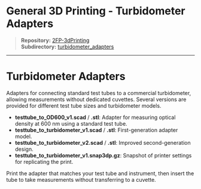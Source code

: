 # General 3D Printing - Turbidometer Adapters

> **Repository:** [2FP-3dPrinting](https://github.com/two-frontiers-project/2FP-3dPrinting)  
> **Subdirectory:** [turbidometer_adapters](https://github.com/two-frontiers-project/2FP-3dPrinting/tree/main/turbidometer_adapters)

---

# Turbidometer Adapters

Adapters for connecting standard test tubes to a commercial turbidometer, allowing measurements without dedicated cuvettes. Several versions are provided for different test tube sizes and turbidometer models.

- **testtube_to_OD600_v1.scad** / **.stl**: Adapter for measuring optical density at 600 nm using a standard test tube.
- **testtube_to_turbidometer_v1.scad** / **.stl**: First-generation adapter model.
- **testtube_to_turbidometer_v2.scad** / **.stl**: Improved second-generation design.
- **testtube_to_turbidometer_v1.snap3dp.gz**: Snapshot of printer settings for replicating the print.

Print the adapter that matches your test tube and instrument, then insert the tube to take measurements without transferring to a cuvette.
